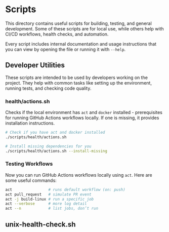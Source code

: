 # Scripts

This directory contains useful scripts for building, testing, and general development. Some of these scripts are for local use, while others help with CI/CD workflows, health checks, and automation.

Every script includes internal documentation and usage instructions that you can view by opening the file or running it with `--help`.

## Developer Utilities

These scripts are intended to be used by developers working on the project. They help with common tasks like setting up the environment, running tests, and checking code quality.

### health/actions.sh

Checks if the local environment has `act` and `docker` installed - prerequisites for running GitHub Actions workflows locally. If one is missing, it provides installation instructions.

```bash
# Check if you have act and docker installed
./scripts/health/actions.sh

# Install missing dependencies for you
./scripts/health/actions.sh --install-missing
```

### Testing Workflows

Now you can run GitHub Actions workflows locally using `act`. Here are some useful commands:

```bash
act                # runs default workflow (on: push)
act pull_request   # simulate PR event
act -j build-linux # run a specific job
act --verbose      # more log detail
act --n            # list jobs, don’t run
```

## unix-health-check.sh
